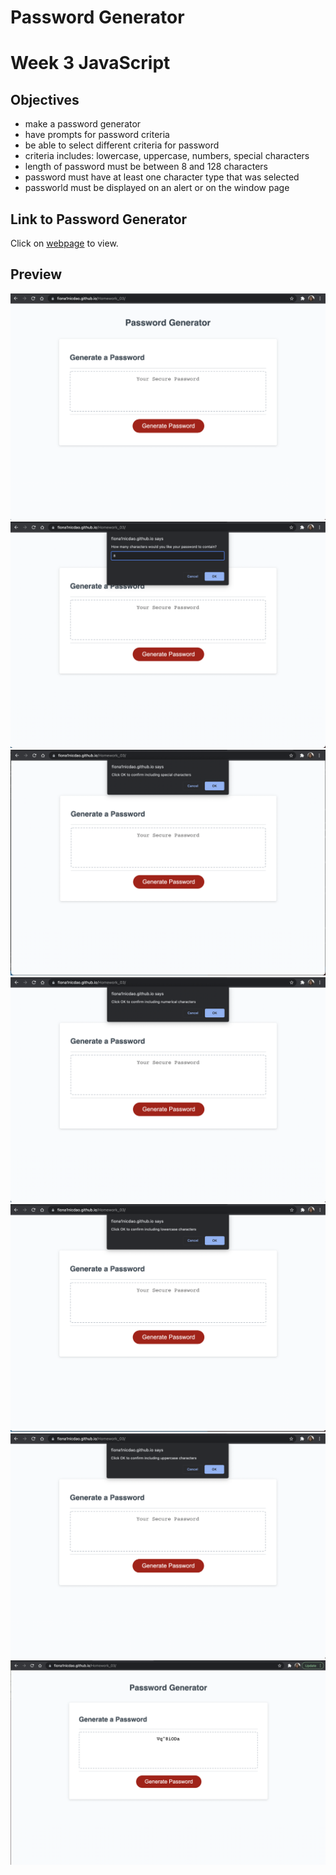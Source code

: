 # Password Generator
# Week 3 JavaScript 

## Objectives 
- make a password generator 
- have prompts for password criteria 
- be able to select different criteria for password 
- criteria includes: lowercase, uppercase, numbers, special characters
- length of password must be between 8 and 128 characters 
- password must have at least one character type that was selected 
- passworld must be displayed on an alert or on the window page 

## Link to Password Generator 
Click on [webpage](https://fiona1nicdao.github.io/Homework_03/) to view. 

## Preview 
![pw-1](./images/pw-1.png)
![pw-2](./images/pw-2.png)
![pw-3](./images/pw-3.png)
![pw-4](./images/pw-4.png)
![pw-5](./images/pw-5.png)
![pw-6](./images/pw-6.png)
![pw-final](./images/pw-final.png)
